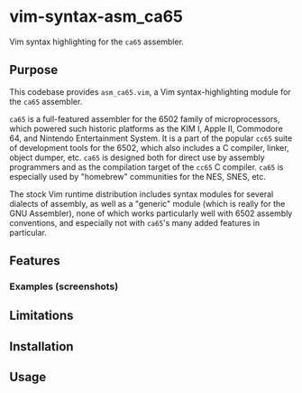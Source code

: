 # vim-syntax-asm_ca65
Vim syntax highlighting for the `ca65` assembler.

## Purpose

This codebase provides `asm_ca65.vim`, a Vim syntax-highlighting module for the
`ca65` assembler.

`ca65` is a full-featured assembler for the 6502 family of microprocessors,
which powered such historic platforms as the KIM I, Apple II, Commodore 64, and
Nintendo Entertainment System. It is a part of the popular `cc65` suite of
development tools for the 6502, which also includes a C compiler, linker, object
dumper, etc. `ca65` is designed both for direct use by assembly programmers and
as the compilation target of the `cc65` C compiler. `ca65` is especially used by
"homebrew" communities for the NES, SNES, etc.

The stock Vim runtime distribution includes syntax modules for several dialects
of assembly, as well as a "generic" module (which is really for the GNU
Assembler), none of which works particularly well with 6502 assembly
conventions, and especially not with `ca65`'s many added features in particular.

## Features

### Examples (screenshots)

## Limitations

## Installation

## Usage

